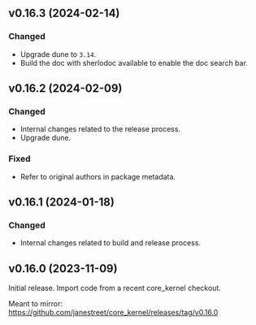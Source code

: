 ## v0.16.3 (2024-02-14)

### Changed

- Upgrade dune to `3.14`.
- Build the doc with sherlodoc available to enable the doc search bar.

## v0.16.2 (2024-02-09)

### Changed

- Internal changes related to the release process.
- Upgrade dune.

### Fixed

- Refer to original authors in package metadata.

## v0.16.1 (2024-01-18)

### Changed

- Internal changes related to build and release process.

## v0.16.0 (2023-11-09)

Initial release. Import code from a recent core_kernel checkout.

Meant to mirror: https://github.com/janestreet/core_kernel/releases/tag/v0.16.0

